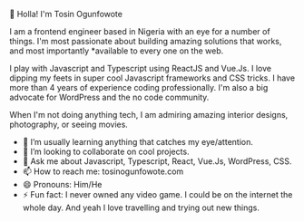 
👋 Holla! I'm Tosin Ogunfowote

I am a frontend engineer based in Nigeria with an eye for a number of things. I'm most passionate about building amazing solutions that works, and most importantly *available to every one on the web.

I play with Javascript and Typescript using ReactJS and Vue.Js. I love dipping my feets in super cool Javascript frameworks and CSS tricks. I have more than 4 years of experience coding professionally. I'm also a big advocate for WordPress and the no code community.

When I'm not doing anything tech, I am admiring amazing interior designs, photography, or seeing movies.

  - 🌱 I’m usually learning anything that catches my eye/attention.
  - 👯 I’m looking to collaborate on cool projects.
  - 💬 Ask me about Javascript, Typescript, React, Vue.Js, WordPress, CSS.
  - 📫 How to reach me: tosinogunfowote.com
  - 😄 Pronouns: Him/He
  - ⚡ Fun fact: I never owned any video game. I could be on the internet the whole day. And yeah I love travelling and trying out new things.

